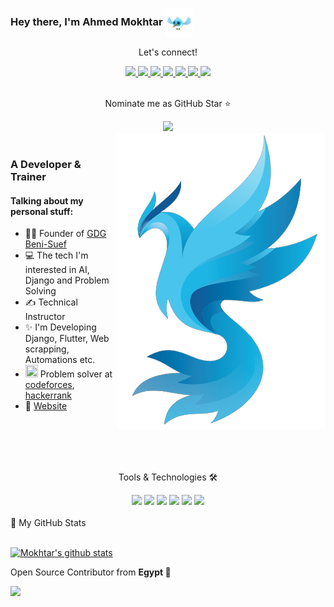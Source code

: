 ### Hey there, I'm  Ahmed Mokhtar  <img align="center" alt="GIF" src="loadingindicator.gif" width="45" height="45" />

<div align="center">
<p align="center">Let's connect!</p>
<a href="https://wa.me/201115951169?text=Hi Mokhtar">
    <img src="https://img.shields.io/badge/Whatsapp-23bc5e?style=for-the-badge&logo=whatsapp&logoColor=white" />
</a>
<a href="https://twitter.com/00Mokhtar00/">
    <img src="https://img.shields.io/badge/Twitter-1DA1F2?style=for-the-badge&logo=twitter&logoColor=white" />
</a>

<a href="https://www.instagram.com/ahmedmokhtar156/">
    <img src="https://img.shields.io/badge/Instagram-E4405F?style=for-the-badge&logo=instagram&logoColor=white" />
</a>

<a href="https://www.linkedin.com/in/00mokhtar00/">
    <img src="https://img.shields.io/badge/linkedin-%230077B5.svg?&style=for-the-badge&logo=linkedin&logoColor=white" />
</a>

<a href="https://www.upwork.com/freelancers/~019c71ca4133d4f65d">
    <img src="https://img.shields.io/badge/Upwork-00a732?style=for-the-badge&logo=upwork&logoColor=white" />
</a>

<a href="https://www.facebook.com/moralityLiveUp">
    <img src="https://img.shields.io/badge/Facebook-1877F2?style=for-the-badge&logo=facebook&logoColor=white" />
</a>

<a href="https://stackoverflow.com/users/11468643/ahmed-mokhtar">
    <img src="https://img.shields.io/badge/Stack_Overflow-FE7A16?style=for-the-badge&logo=stack-overflow&logoColor=white" />
</a>
</div>

<br>
<div align="center">
<p align="center">Nominate me as GitHub Star ⭐</p>
    
<a href="https://stars.github.com/nominate/">
    <img src="https://img.shields.io/badge/GitHub-100000?&style=for-the-badge&logo=GitHub&logoColor=white&color=fa3667" />
</a>
</div>

<img align="right" alt="PNG" src="my_logo-t.png" width="334" height="474" />
<br>

### A Developer & Trainer

#### Talking about my personal stuff:

- 🙋‍♂️ Founder of [GDG Beni-Suef][gdg]
- 💻 The tech I'm interested in AI, Django and Problem Solving
- ✍ Technical Instructor
- ✨ I'm Developing Django, Flutter, Web scrapping, Automations etc.
- <img src="https://img.icons8.com/emoji/48/000000/brain-emoji.png" width="20" height="20" /> Problem solver at [codeforces], [hackerrank]
- 📄 [Website][profile]

<!-- ### Languages & Tools

<code><img width=24px src="https://raw.githubusercontent.com/github/explore/80688e429a7d4ef2fca1e82350fe8e3517d3494d/topics/django/django.png"></code>
</code>
<code><img width=24px src="https://raw.githubusercontent.com/github/explore/80688e429a7d4ef2fca1e82350fe8e3517d3494d/topics/python/python.png"></code>
<code><img width=24px src="https://raw.githubusercontent.com/github/explore/80688e429a7d4ef2fca1e82350fe8e3517d3494d/topics/flutter/flutter.png"></code>
<code><img width=24px src="https://raw.githubusercontent.com/github/explore/80688e429a7d4ef2fca1e82350fe8e3517d3494d/topics/dart/dart.png">
<code><img width=24px src="https://raw.githubusercontent.com/github/explore/80688e429a7d4ef2fca1e82350fe8e3517d3494d/topics/firebase/firebase.png"></code>
<code><img width=24px src="https://raw.githubusercontent.com/github/explore/80688e429a7d4ef2fca1e82350fe8e3517d3494d/topics/html/html.png"></code>
<code><img width=24px src="https://raw.githubusercontent.com/github/explore/80688e429a7d4ef2fca1e82350fe8e3517d3494d/topics/css/css.png"></code>
<code><img width=24px src="https://raw.githubusercontent.com/github/explore/80688e429a7d4ef2fca1e82350fe8e3517d3494d/topics/bootstrap/bootstrap.png"></code> -->

 
 <br>
 <br>
 <br>
 <br>

<div align="center">
<p align="center">Tools & Technologies 🛠</p>
    
<img src="https://img.shields.io/badge/Django-092e20?style=for-the-badge&logo=django&logoColor=white" />
<img src="https://img.shields.io/badge/Python-FFD43B?style=for-the-badge&logo=python&logoColor=darkgreen" />
<img src="https://img.shields.io/badge/Flutter-02569B?style=for-the-badge&logo=flutter&logoColor=white" />
<img src="https://img.shields.io/badge/Dart-0175C2?style=for-the-badge&logo=dart&logoColor=white" />
<img src="https://img.shields.io/badge/firebase-ffca28?style=for-the-badge&logo=firebase&logoColor=black" />
<img src="https://img.shields.io/badge/Git-F05032?style=for-the-badge&logo=git&logoColor=white" />


</div>

<br>

<summary>📝 My GitHub Stats</summary>
<br>

[![Mokhtar's github stats](https://github-readme-stats.vercel.app/api?username=00AhmedMokhtar00&theme=gotham)](https://github.com/00AhmedMokhtar00/github-readme-stats)


Open Source Contributor from <b>Egypt<b> 💙

![](https://visitor-badge.glitch.me/badge?page_id=00AhmedMokhtar00.00AhmedMokhtar00)

[profile]: https://00ahmedmokhtar00.github.io
[gdg]: https://gdg.community.dev/gdg-beni-suef/#
[codeforces]: https://codeforces.com/profile/00Mokhtar00
[hackerrank]: https://www.hackerrank.com/ahmedmokhtar7711
